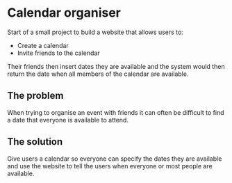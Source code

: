# Calendar organiser

Start of a small project to build a website that allows users to:
- Create a calendar
- Invite friends to the calendar

Their friends then insert dates they are available and the system would then return the date when all members of the calendar are available.

## The problem

When trying to organise an event with friends it can often be difficult to find a date that everyone is available to attend.

## The solution

Give users a calendar so everyone can specify the dates they are available and use the website to tell the users when everyone or most people are available.
